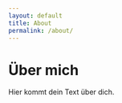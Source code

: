 ```yaml
---
layout: default
title: About
permalink: /about/
---
```


# Über mich

Hier kommt dein Text über dich.
